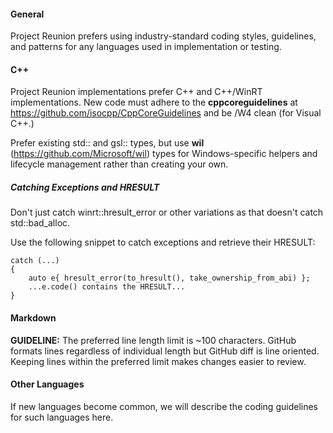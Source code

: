 #### General

Project Reunion prefers using industry-standard coding styles, guidelines, and patterns for any languages used in implementation or testing.

#### C++

Project Reunion implementations prefer C++ and C++/WinRT implementations.   New code must adhere to the **cppcoreguidelines** at
https://github.com/isocpp/CppCoreGuidelines and be /W4 clean (for Visual C++.)

Prefer existing std:: and gsl:: types, but use **wil** (https://github.com/Microsoft/wil) types for Windows-specific helpers and lifecycle management
rather than creating your own.

##### Catching Exceptions and HRESULT

Don't just catch winrt::hresult_error or other variations as that doesn't catch std::bad_alloc.

Use the following snippet to catch exceptions and retrieve their HRESULT:

```
catch (...)
{
    auto e{ hresult_error(to_hresult(), take_ownership_from_abi) };
    ...e.code() contains the HRESULT...
}
```

#### Markdown

**GUIDELINE:** The preferred line length limit is ~100 characters. GitHub formats lines regardless of individual length but GitHub diff is line oriented.
Keeping lines within the preferred limit makes changes easier to review.

#### Other Languages

If new languages become common, we will describe the coding guidelines for such languages here.
